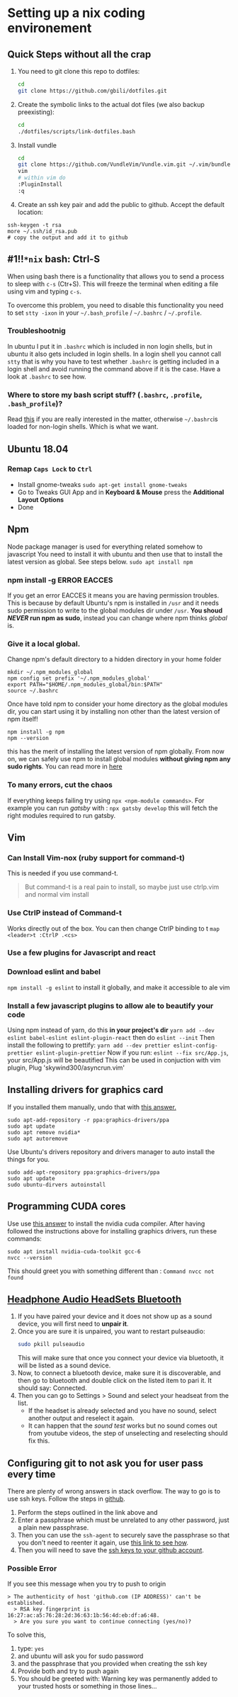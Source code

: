 # Setting up a nix coding environement

## Quick Steps without all the crap

1. You need to git clone this repo to dotfiles:

   ```bash
   cd
   git clone https://github.com/gbili/dotfiles.git
   ```

2. Create the symbolic links to the actual dot files (we also backup preexisting):

   ```bash
   cd
   ./dotfiles/scripts/link-dotfiles.bash
   ```

3. Install vundle

   ```bash
   cd
   git clone https://github.com/VundleVim/Vundle.vim.git ~/.vim/bundle/Vundle.vim
   vim
   # within vim do
   :PluginInstall
   :q
   ```

4. Create an ssh key pair and add the public to github. Accept the default location:

  ```
  ssh-keygen -t rsa
  more ~/.ssh/id_rsa.pub
  # copy the output and add it to github
  ```

## #1!!`*nix` bash: Ctrl-S
When using bash there is a functionality that allows you to send a process to sleep with `c-s` (Ctr+S). This will freeze the terminal when editing a file using vim and typing `c-s`.

To overcome this problem, you need to disable this functionality you need to set `stty -ixon` in your `~/.bash_profile` / `~/.bashrc` / `~/.profile`.
### Troubleshootnig
In ubuntu I put it in `.bashrc` which is included in non login shells, but in ubuntu it also gets included in login shells. In a login shell you cannot call `stty` that is why you have to test whether `.bashrc` is getting included in a login shell and avoid running the command above if it is the case. Have a look at `.bashrc` to see how.

### Where to store my bash script stuff? (`.bashrc`, `.profile`, `.bash_profile`)?
Read [this][diff-bashrc-profile] if you are really interested in the matter, otherwise `~/.bashrc`is loaded for non-login shells. Which is what we want.

## Ubuntu 18.04
### Remap `Caps Lock` to `Ctrl`
- Install gnome-tweaks
  `sudo apt-get install gnome-tweaks`
- Go to Tweaks GUI App and in **Keyboard & Mouse** press the **Additional Layout Options**
- Done

## Npm
Node package manager is used for everything related somehow to javascript
You need to install it with ubuntu and then use that to install the latest version as global. See steps below.
`sudo apt install npm`
### npm install -g ERROR EACCES
If you get an error EACCES it means you are having permission troubles. This is because by default Ubuntu's npm is installed in `/usr` and it needs sudo permission to write to the global modules dir under `/usr`. **You shoud _NEVER_ run npm as sudo**, instead you can change where npm thinks _global_ is.
### Give it a local global.
Change npm's default directory to a hidden directory in your home folder
```
mkdir ~/.npm_modules_global
npm config set prefix '~/.npm_modules_global'
export PATH="$HOME/.npm_modules_global/bin:$PATH"
source ~/.bashrc
```
Once have told npm to consider your home directory as the global modules dir, you can start using it by installing non other than the latest version of npm itself!
```
npm install -g npm
npm --version
```
this has the merit of installing the latest version of npm globally.
From now on, we can safely use npm to install global modules **without giving npm any sudo rights**. You can read more in [here][mich-wanyoike-peter-dierx]

### To many errors, cut the chaos
If everything keeps failing try using `npx <npm-module commands>`. For example you can run *gatsby* with : `npx gatsby develop` this will fetch the right modules required to run gatsby.

## Vim

### Can Install Vim-nox (ruby support for command-t)
This is needed if you use command-t.
> But command-t is a real pain to install, so maybe just use ctrlp.vim and normal vim install

### Use CtrlP instead of Command-t
Works directly out of the box. You can then change CtrlP binding to <leader>t
`map <leader>t :CtrlP .<cs>`

### Use a few plugins for Javascript and react
### Download eslint and babel
`npm install -g eslint` to install it globally, and make it accessible to ale vim

### Install a few javascript plugins to allow ale to beautify your code
Using npm instead of yarn, do this **in your project's dir**
`yarn add --dev eslint babel-eslint eslint-plugin-react`
then do
`eslint --init`
Then install the following to prettify:
`yarn add --dev prettier eslint-config-prettier eslint-plugin-prettier`
Now if you run: `eslint --fix src/App.js`, your src/App.js will be beautified
This can be used in conjuction with vim plugin, Plug 'skywind300/asyncrun.vim'

## Installing drivers for graphics card
If you installed them manually, undo that with [this answer.][fixing-manually-installed-nvidia-drivers]
```
sudo apt-add-repository -r ppa:graphics-drivers/ppa
sudo apt update
sudo apt remove nvidia*
sudo apt autoremove
```
Use Ubuntu's drivers repository and drivers manager to auto install the things for you.
```
sudo add-apt-repository ppa:graphics-drivers/ppa
sudo apt update
sudo ubuntu-dirvers autoinstall
```

## Programming CUDA cores
Use use [this answer][installing-cuda-compiler] to install the nvidia cuda compiler.
After having followed the instructions above for installing graphics drivers, run these commands:
```
sudo apt install nvidia-cuda-toolkit gcc-6
nvcc --version
```
This should greet you with something different than : `Command nvcc not found`

## [Headphone Audio HeadSets Bluetooth][headphone-bluetooth]
1. If you have paired your device and it does not show up as a sound device, you will first need to **unpair it**.
2. Once you are sure it is unpaired, you want to restart pulseaudio:
   ```bash
   sudo pkill pulseaudio
   ```
   This will make sure that once you connect your device via bluetooth, it will be listed as a sound device.
3. Now, to connect a bluetooth device, make sure it is discoverable, and then go to bluetooth and double click on the listed item to pari it. It should say: Connected.
4. Then you can go to Settings > Sound and select your headseat from the list.
   - If the headset is already selected and you have no sound, select another output and reselect it again.
   - It can happen that the *sound test* works but no sound comes out from youtube videos, the step of unselecting and reselecting should fix this.

## Configuring git to not ask you for user pass every time
There are plenty of wrong answers in stack overflow. The way to go is to use ssh keys. Follow the steps in [github][github-ssh-key]. 
1. Perform the steps outlined in the link above and
2. Enter a passphrase which must be unrelated to any other password, just a plain new passphrase. 
3. Then you can use the `ssh-agent` to securely save the passphrase so that you don't need to reenter it again, use [this link to see how][gh-passphrases].
4. Then you will need to save the [ssh keys to your github account][saving-ssh-key-to-github].

### Possible Error
If you see this message when you try to push to origin
```
> The authenticity of host 'github.com (IP ADDRESS)' can't be established.
  > RSA key fingerprint is 16:27:ac:a5:76:28:2d:36:63:1b:56:4d:eb:df:a6:48.
  > Are you sure you want to continue connecting (yes/no)?
```
To solve this, 
1. type: `yes` 
2. and ubuntu will ask you for sudo password
3. and the passphrase that you provided when creating the ssh key
4. Provide both and try to push again
5. You should be greeted with: Warning key was permanently added to your trusted hosts or something in those lines...  


[diff-bashrc-profile]:https://askubuntu.com/questions/121413/understanding-bashrc-and-bash-profile "Difference between .bashrc .profile etc."
[installing-cuda-compiler]:https://askubuntu.com/questions/1028830/how-do-i-install-cuda-on-ubuntu-18-04#answer-1036265 "Installing cuda compiler for programming cuda cores"
[fixing-manually-installed-nvidia-drivers]:https://askubuntu.com/questions/1077493/unable-to-install-nvidia-drivers-on-ubuntu-18-04 "fixing manually installed nvidia drivers"
[headphone-bluetooth]:https://askubuntu.com/questions/824404/bluetooth-speaker-connected-but-not-listed-in-sound-output "Best answer ever! No need to install anything"
[github-ssh-key]:https://help.github.com/en/articles/generating-a-new-ssh-key-and-adding-it-to-the-ssh-agent "Generating ssh keys"
[gh-passphrases]:https://help.github.com/en/articles/working-with-ssh-key-passphrases "Saving passphrases to avoid entering them again"
[saving-ssh-key-to-github]:https://help.github.com/en/articles/adding-a-new-ssh-key-to-your-github-account "saving ssh key to github account"
[mich-wanyoike-peter-dierx]:https://www.sitepoint.com/beginners-guide-node-package-manager/ "Npm basics - install and more"
